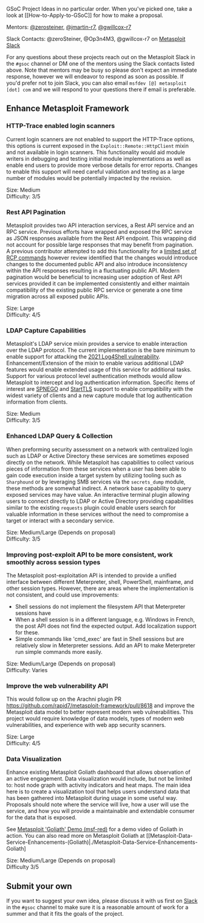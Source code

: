 GSoC Project Ideas in no particular order. When you've picked one, take a look at [[How-to-Apply-to-GSoC]] for how to make a proposal.

Mentors: [@zerosteiner](https://github.com/zerosteiner), [@jmartin-r7](https://github.com/jmartin-r7), [@gwillcox-r7](https://github.com/gwillcox-r7)

Slack Contacts: @zeroSteiner, @Op3n4M3, @gwillcox-r7 on [Metasploit Slack](https://metasploit.slack.com/)

For any questions about these projects reach out on the Metasploit Slack in the `#gsoc` channel or DM one of the mentors using the Slack contacts listed above. Note that mentors may be busy so please don't expect an immediate response, however we will endeavor to respond as soon as possible. If you'd prefer not to join Slack, you can also email `msfdev [@] metasploit [dot] com` and we will respond to your questions there if email is preferable.

## Enhance Metasploit Framework

### HTTP-Trace enabled login scanners

Current login scanners are not enabled to support the HTTP-Trace options, this options is current exposed in the `Exploit::Remote::HttpClient` mixin and not available in login scanners. This functionality would aid module writers in debugging and testing initial module implementations as well as enable end users to provide more verbose details for error reports. Changes to enable this support will need careful validation and testing as a large number of modules would be potentially impacted by the revision.

Size: Medium  
Difficulty: 3/5

### Rest API Pagination

Metasploit provides two API interaction services, a Rest API service and an RPC service. Previous efforts have wrapped and exposed the RPC service as JSON responses available from the Rest API endpoint. This wrapping did not account for possible large responses that may benefit from pagination. A previous contributor attempted to add this functionality for a [limited set of RCP commands](https://github.com/rapid7/metasploit-framework/pull/13439) however review identified that the changes would introduce changes to the documented public API and also introduce inconsistency within the API responses resulting in a fluctuating public API. Modern pagination would be beneficial to increasing user adoption of Rest API services provided it can be implemented consistently and either maintain compatibility of the existing public RPC service or generate a one time migration across all exposed public APIs.

Size: Large  
Difficulty: 4/5

### LDAP Capture Capabilities

Metasploit's LDAP service mixin provides a service to enable interaction over the LDAP protocol. The current implementation is the bare minimum to enable support for attacking the [2021 Log4Shell vulnerability](https://attackerkb.com/topics/in9sPR2Bzt/cve-2021-44228-log4shell?referrer=msf_docs). Enhancement/Extension of the mixin to enable various additional LDAP features would enable extended usage of this service for additional tasks. Support for various protocol level authentication methods would allow Metasploit to intercept and log authentication information. Specific items of interest are [SPNEGO](https://en.wikipedia.org/wiki/SPNEGO) and [StartTLS](https://ldapwiki.com/wiki/StartTLS) support to enable compatibility with the widest variety of clients and a new capture module that log authentication information from clients.

Size: Medium  
Difficulty: 3/5

### Enhanced LDAP Query & Collection

When preforming security assessment on a network with centralized login such as LDAP or Active Directory these services are sometimes exposed directly on the network. While Metasploit has capabilities to collect various pieces of information from these services when a user has been able to gain code execution inside a target system by utilizing tooling such as `Sharphound` or by leveraging SMB services via the `secrets_dump` module, these methods are somewhat indirect. A network base capability to query exposed services may have value. An interactive terminal plugin allowing users to connect directly to LDAP or Active Directory providing capabilities similar to the existing `requests` plugin could enable users search for valuable information in these services without the need to compromise a target or interact with a secondary service. 

Size: Medium/Large (Depends on proposal)  
Difficulty: 3/5

### Improving post-exploit API to be more consistent, work smoothly across session types

The Metasploit post-exploitation API is intended to provide a unified interface between different Meterpreter, shell, PowerShell, mainframe, and other session types. However, there are areas where the implementation is not consistent, and could use improvements:

 * Shell sessions do not implement the filesystem API that Meterpreter sessions have
 * When a shell session is in a different language, e.g. Windows in French, the post API does not find the expected output. Add localization support for these.
 * Simple commands like 'cmd_exec' are fast in Shell sessions but are relatively slow in Meterpreter sessions. Add an API to make Meterpreter run simple commands more easily.

Size: Medium/Large (Depends on proposal)  
Difficulty: Varies

### Improve the web vulnerability API

This would follow up on the Arachni plugin PR <https://github.com/rapid7/metasploit-framework/pull/8618> and improve the Metasploit data model to better represent modern web vulnerabilities. This project would require knowledge of data models, types of modern web vulnerabilities, and experience with web app security scanners.

Size: Large  
Difficulty: 4/5

### Data Visualization

Enhance existing Metasploit Goliath dashboard that allows observation of an active engagement. Data visualization would include, but not be limited to: host node graph with activity indicators and heat maps. The main idea here is to create a visualization tool that helps users understand data that has been gathered into Metasploit during usage in some useful way. Proposals should note where the service will live, how a user will use the service, and how you will provide a maintainable and extendable consumer for the data that is exposed.

See [Metasploit 'Goliath' Demo (msf-red)](https://www.youtube.com/watch?v=hvuy6A-ie1g&feature=youtu.be&t=176) for a demo video of Goliath in action. You can also read more on Metasploit Goliath at [[Metasploit-Data-Service-Enhancements-(Goliath)|./Metasploit-Data-Service-Enhancements-Goliath]

Size: Medium/Large (Depends on proposal)  
Difficulty 3/5

## Submit your own

If you want to suggest your own idea, please discuss it with us first on [Slack](https://metasploit.com/slack) in the `#gsoc` channel to make sure it is a reasonable amount of work for a summer and that it fits the goals of the project.
